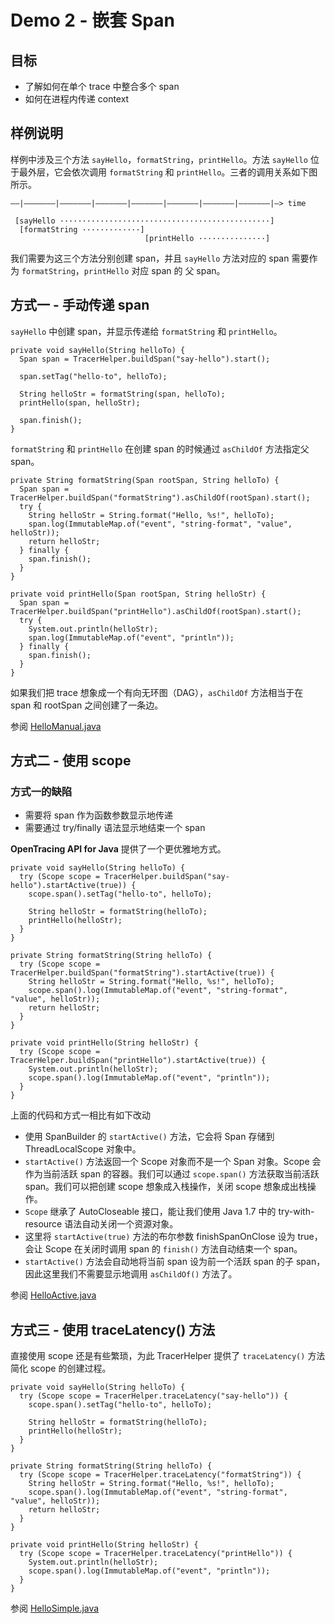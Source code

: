 # Demo 2 - 嵌套 Span

## 目标
* 了解如何在单个 trace 中整合多个 span
* 如何在进程内传递 context

## 样例说明
样例中涉及三个方法 `sayHello`，`formatString`，`printHello`。方法 `sayHello` 位于最外层，它会依次调用 `formatString` 和 `printHello`。三者的调用关系如下图所示。
~~~
––|–––––––|–––––––|–––––––|–––––––|–––––––|–––––––|–––––––|–> time

 [sayHello ···············································]
  [formatString ·············]
                              [printHello ···············]
~~~
我们需要为这三个方法分别创建 span，并且 `sayHello` 方法对应的 span 需要作为 `formatString`，`printHello` 对应 span 的 父 span。

## 方式一 - 手动传递 span

`sayHello` 中创建 span，并显示传递给 `formatString` 和 `printHello`。
```
private void sayHello(String helloTo) {
  Span span = TracerHelper.buildSpan("say-hello").start();

  span.setTag("hello-to", helloTo);

  String helloStr = formatString(span, helloTo);
  printHello(span, helloStr);

  span.finish();
}
```

`formatString` 和 `printHello` 在创建 span 的时候通过 `asChildOf` 方法指定父 span。
```
private String formatString(Span rootSpan, String helloTo) {
  Span span = TracerHelper.buildSpan("formatString").asChildOf(rootSpan).start();
  try {
    String helloStr = String.format("Hello, %s!", helloTo);
    span.log(ImmutableMap.of("event", "string-format", "value", helloStr));
    return helloStr;
  } finally {
  	span.finish();
  }
}

private void printHello(Span rootSpan, String helloStr) {
  Span span = TracerHelper.buildSpan("printHello").asChildOf(rootSpan).start();
  try {
    System.out.println(helloStr);
    span.log(ImmutableMap.of("event", "println"));
  } finally {
  	span.finish();
  }
}
```

如果我们把 trace 想象成一个有向无环图（DAG），`asChildOf` 方法相当于在 span 和 rootSpan 之间创建了一条边。

参阅 [HelloManual.java](./HelloManual.java)


## 方式二 - 使用 scope

### 方式一的缺陷
* 需要将 span 作为函数参数显示地传递
* 需要通过 try/finally 语法显示地结束一个 span

**OpenTracing API for Java** 提供了一个更优雅地方式。
```
private void sayHello(String helloTo) {
  try (Scope scope = TracerHelper.buildSpan("say-hello").startActive(true)) {
    scope.span().setTag("hello-to", helloTo);

    String helloStr = formatString(helloTo);
    printHello(helloStr);
  }
}

private String formatString(String helloTo) {
  try (Scope scope = TracerHelper.buildSpan("formatString").startActive(true)) {
    String helloStr = String.format("Hello, %s!", helloTo);
    scope.span().log(ImmutableMap.of("event", "string-format", "value", helloStr));
    return helloStr;
  }
}

private void printHello(String helloStr) {
  try (Scope scope = TracerHelper.buildSpan("printHello").startActive(true)) {
    System.out.println(helloStr);
    scope.span().log(ImmutableMap.of("event", "println"));
  }
}
```
上面的代码和方式一相比有如下改动
* 使用 SpanBuilder 的 `startActive()` 方法，它会将 Span 存储到 ThreadLocalScope 对象中。
* `startActive()` 方法返回一个 Scope 对象而不是一个 Span 对象。Scope 会作为当前活跃 span 的容器。我们可以通过 `scope.span()` 方法获取当前活跃 span。我们可以把创建 scope 想象成入栈操作，关闭 scope 想象成出栈操作。
* `Scope` 继承了 AutoCloseable 接口，能让我们使用 Java 1.7 中的 try-with-resource 语法自动关闭一个资源对象。
* 这里将 `startActive(true)` 方法的布尔参数 finishSpanOnClose 设为 true，会让 Scope 在关闭时调用 span 的 `finish()` 方法自动结束一个 span。
* `startActive()` 方法会自动地将当前 span 设为前一个活跃 span 的子 span，因此这里我们不需要显示地调用 `asChildOf()` 方法了。

参阅 [HelloActive.java](./HelloActive.java)

## 方式三 - 使用 traceLatency() 方法
直接使用 scope 还是有些繁琐，为此 TracerHelper 提供了 `traceLatency()` 方法简化 scope 的创建过程。
```
private void sayHello(String helloTo) {
  try (Scope scope = TracerHelper.traceLatency("say-hello")) {
    scope.span().setTag("hello-to", helloTo);

    String helloStr = formatString(helloTo);
    printHello(helloStr);
  }
}

private String formatString(String helloTo) {
  try (Scope scope = TracerHelper.traceLatency("formatString")) {
    String helloStr = String.format("Hello, %s!", helloTo);
    scope.span().log(ImmutableMap.of("event", "string-format", "value", helloStr));
    return helloStr;
  }
}

private void printHello(String helloStr) {
  try (Scope scope = TracerHelper.traceLatency("printHello")) {
    System.out.println(helloStr);
    scope.span().log(ImmutableMap.of("event", "println"));
  }
}
```
参阅 [HelloSimple.java](./HelloSimple.java)
